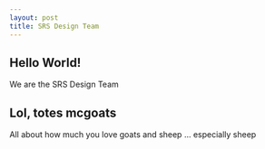 ```yaml
---
layout: post
title: SRS Design Team
---
```


## Hello World!
We are the SRS Design Team

## Lol, totes mcgoats
All about how much you love goats and sheep ... especially sheep
